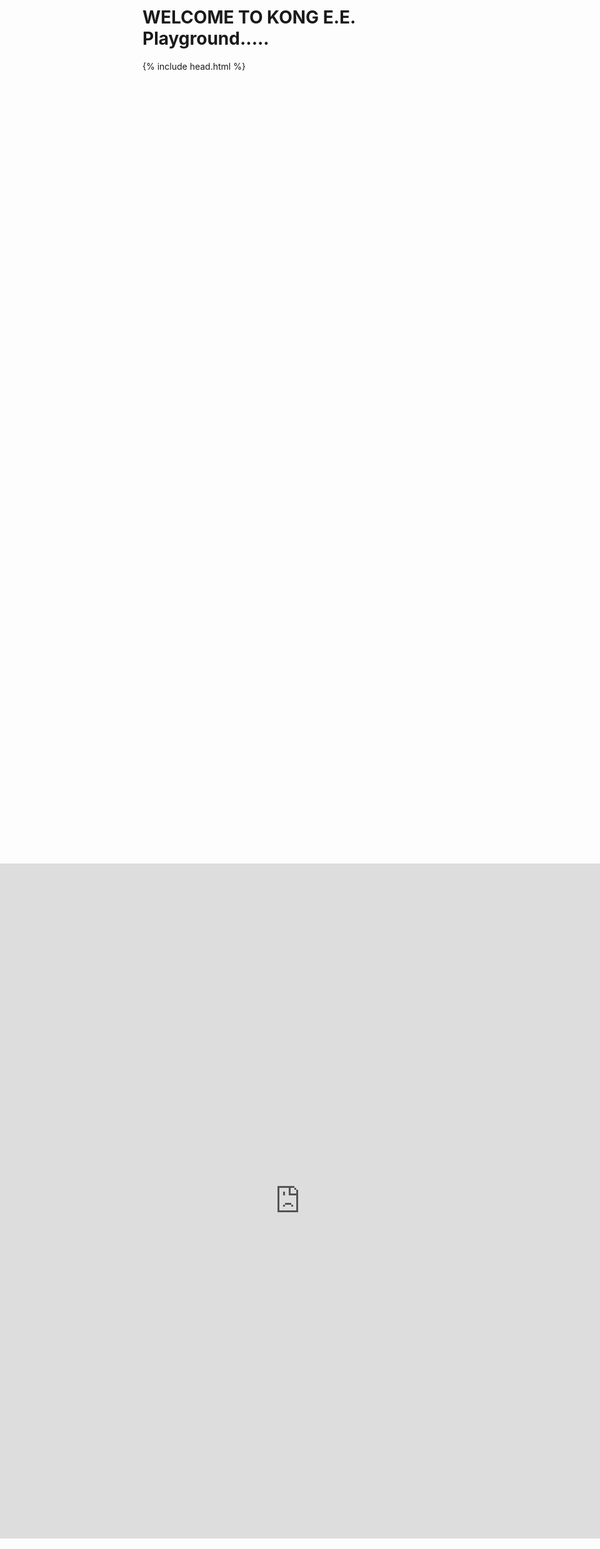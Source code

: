 # WELCOME TO KONG E.E. Playground.....

<html>
<head>

{% include head.html %}

<style>

.labContainer {
  position: absolute;
  width: 100%;
  height: 100%;
  top: 0;
  left: 0;
  bottom: 0;
  right: 0;
  display: flex;
  flex-direction: column;
  justify-content: center;
  align-items: center;
}
</style>
</head>
<body>	

<div class="labContainer">
	<iframe width="1920" height="1080" src="https://www.youtube.com/embed/7-hTgECj8j8?rel=0" frameborder="0" allow="autoplay; encrypted-media" allowfullscreen>
	</iframe>
   
</div>
</body>
</html>
